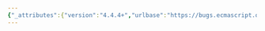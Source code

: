 ```yaml
---
{"_attributes":{"version":"4.4.4+","urlbase":"https://bugs.ecmascript.org/","maintainer":"dherman@mozilla.com"},"bug":{"bug_id":2486,"creation_ts":"2014-01-29 14:53:00 -0800","short_desc":"IsIterable is not defined","delta_ts":"2014-04-06 11:30:08 -0700","product":"Draft for 6th Edition","component":"technical issue","version":"Rev 22: January 20, 2014 Draft","rep_platform":"All","op_sys":"All","bug_status":"RESOLVED","resolution":"FIXED","priority":"Normal","bug_severity":"normal","everconfirmed":true,"reporter":{"uid":"muratsu","name":"Murat Sutunc"},"assigned_to":{"uid":"allen","name":"Allen Wirfs-Brock"},"cc":["ecmascript","mathias","waldron.rick"],"long_desc":[{"commentid":7160,"comment_count":0,"who":{"uid":"muratsu","name":"Murat Sutunc"},"bug_when":"2014-01-29 14:53:45 -0800","thetext":"The function IsIterable is used in 22.1.2.1-6 and 22.2.2.1-7 but is not defined anywhere in the spec."},{"commentid":7230,"comment_count":1,"who":{"uid":"ecmascript","name":"C. Scott Ananian"},"bug_when":"2014-02-09 08:57:28 -0800","thetext":"(That's Array.from and %TypedArray%.from, in case the section numbers change.)"},{"commentid":7298,"comment_count":2,"who":{"uid":"allen","name":"Allen Wirfs-Brock"},"bug_when":"2014-02-13 17:09:53 -0800","thetext":"fixed in rev23 editor's draft\n\ndefined IsIterable and updated Geterator is clause 7"},{"commentid":7394,"comment_count":3,"who":{"uid":"ecmascript","name":"C. Scott Ananian"},"bug_when":"2014-02-21 13:22:07 -0800","thetext":"*** Bug 2560 has been marked as a duplicate of this bug. ***"},{"commentid":7545,"comment_count":4,"who":{"uid":"allen","name":"Allen Wirfs-Brock"},"bug_when":"2014-04-06 11:30:08 -0700","thetext":"fixed in rev23 draft"}]}}
---
```

